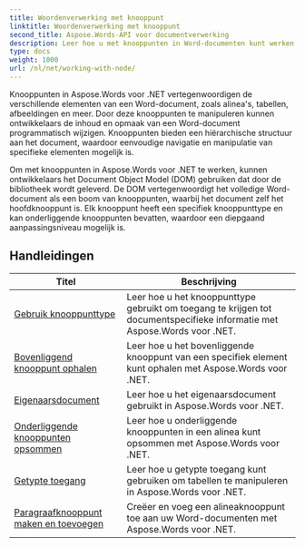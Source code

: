 ```yaml
---
title: Woordenverwerking met knooppunt
linktitle: Woordenverwerking met knooppunt
second_title: Aspose.Words-API voor documentverwerking
description: Leer hoe u met knooppunten in Word-documenten kunt werken met Aspose.Words voor .NET. Gedetailleerde tutorials met codevoorbeelden.
type: docs
weight: 1000
url: /nl/net/working-with-node/
---
```

Knooppunten in Aspose.Words voor .NET vertegenwoordigen de verschillende elementen van een Word-document, zoals alinea's, tabellen, afbeeldingen en meer. Door deze knooppunten te manipuleren kunnen ontwikkelaars de inhoud en opmaak van een Word-document programmatisch wijzigen. Knooppunten bieden een hiërarchische structuur aan het document, waardoor eenvoudige navigatie en manipulatie van specifieke elementen mogelijk is.

Om met knooppunten in Aspose.Words voor .NET te werken, kunnen ontwikkelaars het Document Object Model (DOM) gebruiken dat door de bibliotheek wordt geleverd. De DOM vertegenwoordigt het volledige Word-document als een boom van knooppunten, waarbij het document zelf het hoofdknooppunt is. Elk knooppunt heeft een specifiek knooppunttype en kan onderliggende knooppunten bevatten, waardoor een diepgaand aanpassingsniveau mogelijk is.

 ## Handleidingen
| Titel | Beschrijving |
| --- | --- |
| [Gebruik knooppunttype](./use-node-type/) | Leer hoe u het knooppunttype gebruikt om toegang te krijgen tot documentspecifieke informatie met Aspose.Words voor .NET. |
| [Bovenliggend knooppunt ophalen](./get-parent-node/) | Leer hoe u het bovenliggende knooppunt van een specifiek element kunt ophalen met Aspose.Words voor .NET. |
| [Eigenaarsdocument](./owner-document/) | Leer hoe u het eigenaarsdocument gebruikt in Aspose.Words voor .NET. |
| [Onderliggende knooppunten opsommen](./enumerate-child-nodes/) | Leer hoe u onderliggende knooppunten in een alinea kunt opsommen met Aspose.Words voor .NET. |
| [Getypte toegang](./typed-access/) | Leer hoe u getypte toegang kunt gebruiken om tabellen te manipuleren in Aspose.Words voor .NET. |
| [Paragraafknooppunt maken en toevoegen](./create-and-add-paragraph-node/) | Creëer en voeg een alineaknooppunt toe aan uw Word-documenten met Aspose.Words voor .NET. |